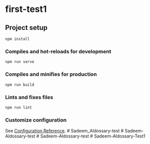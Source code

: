 # first-test1

## Project setup
```
npm install
```

### Compiles and hot-reloads for development
```
npm run serve
```

### Compiles and minifies for production
```
npm run build
```

### Lints and fixes files
```
npm run lint
```

### Customize configuration
See [Configuration Reference](https://cli.vuejs.org/config/).
#   S a d e e m _ A l d o s s a r y - t e s t  
 #   S a d e e m - A l d o s s a r y - t e s t  
 #   S a d e e m - A l d o s s a r y - t e s t  
 #   S a d e e m - A l d o s s a r y - T e s t 1  
 